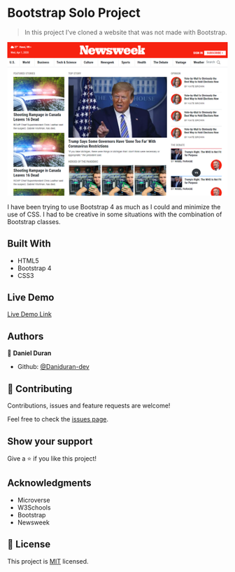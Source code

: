 # Bootstrap Solo Project

> In this project I've cloned a website that was not made with Bootstrap.

![screenshot](./img/screenshot-readme.png)

I have been trying to use Bootstrap 4 as much as I could and minimize the use of CSS. I had to be creative in some situations with the combination of Bootstrap classes.

## Built With

- HTML5
- Bootstrap 4
- CSS3

## Live Demo

[Live Demo Link](https://raw.githack.com/Daniduran-dev/newsweek/feature/index.html)


## Authors

👤 **Daniel Duran**

- Github: [@Daniduran-dev](https://github.com/Daniduran-dev)

## 🤝 Contributing

Contributions, issues and feature requests are welcome!

Feel free to check the [issues page](issues/).

## Show your support

Give a ⭐️ if you like this project!

## Acknowledgments

- Microverse
- W3Schools
- Bootstrap
- Newsweek

## 📝 License

This project is [MIT](lic.url) licensed.
